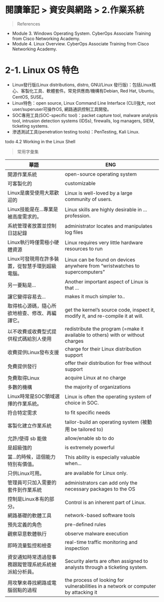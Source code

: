 # 閱讀筆記 > 資安與網路 > 2.作業系統

> References 
- Module 3. Windows Operating System. CyberOps Associate Training from Cisco Networking Academy.
- Module 4. Linux Overview. CyberOps Associate Training from Cisco Networking Academy.

# 2-1. Linux OS 特色
- Linux發行版(Linux distributions, distro, GNU/Linux 發行版)：包括Linux核心、客製化工具、軟體套件。常見供應商/機構有Debian, Red Hat, Ubuntu, CentOS, SUSE。
- Linux特色：open source, Linux Command Line Interface (CLI)強大, root user/superuser可操作OS, 網路通訊控制工具開發。
- SOC專用工具(SOC-specific tool)：packet capture tool, malware analysis tool, intrusion detection systems (IDSs), firewalls, log managers, SIEM, ticketing systems.
- 滲透測試工具(penetration testing tools)：PenTesting, Kali Linux.

todo 4.2 Working in the Linux Shell

> 常用字彙集

| 華語 | ENG |
| --- | --- |
| 開源作業系統 | open-source operating system |
| 可客製化的 | customizable |
| Linux是廣受使用大眾歡迎的 | Linux is well-loved by a large community of users. |
| Linux技能是在...專業是被高度需求的。 | Linux skills are highly desirable in ... profession. |
| 系統管理者放置並控制日誌紀錄 | administrator locates and manipulates log files |
| Linux執行時僅需極小硬體資源 | Linux requires very little hardware resources to run |
| Linux可發現用在許多裝置，從智慧手環到超級電腦。 | Linux can be found on devices anywhere from “wristwatches to supercomputers” |
| 另一要點是... | Another important aspect of Linux is that ... |
| 讓它變得容易去... | makes it much simpler to.. |
| 取得核心源碼，隨心所欲地檢查、修改、再編譯它。| get the kernel’s source code, inspect it, modify it, and re-compile it at will. |
| 以不收費或收費型式提供程式碼給別人使用 | redistribute the program (=make it available to others) with or without charges |
| 收費提供Linux發布支援 | charge for their Linux distribution support |
| 免費提供發行 | offer their distribution for free without support |
| 免費取得Linux | acquire Linux at no charge |
| 多數的機構 | the majority of organizations |
| Linux時常是SOC領域選擇的作業系統。 | Linux is often the operating system of choice in SOC. |
| 符合特定需求 | to fit specific needs |
| 客製化建立作業系統 | tailor-build an operating system (被動用 be tailored to) |
| 允許/使得 sb 能做 | allow/enable sb to do |
| 是超級強的 | is extremely powerful |
| 當...的時候，這個能力特別有價值。| This ability is especially valuable when... |
| 只供Linux可用。 | are available for Linux only. |
| 管理員可只加入需要的套件到作業系統 | administrators can add only the necessary packages to the OS |
| 控制是Linux本有的部分。 |  Control is an inherent part of Linux. |
| 網路基礎的軟體工具 | network-based software tools |
| 預先定義的角色 | pre-defined rules |
| 觀察惡意軟體執行 | observe malware execution |
| 即時流量監控和檢查 | real-time traffic monitoring and inspection |
| 資安通知時常透過發事務跟蹤管理系統系統被派給分析員。 | Security alerts are often assigned to analysts through a ticketing system. |
| 用攻擊來尋找網路或電腦弱點的過程 | the process of looking for vulnerabilities in a network or computer by attacking it |